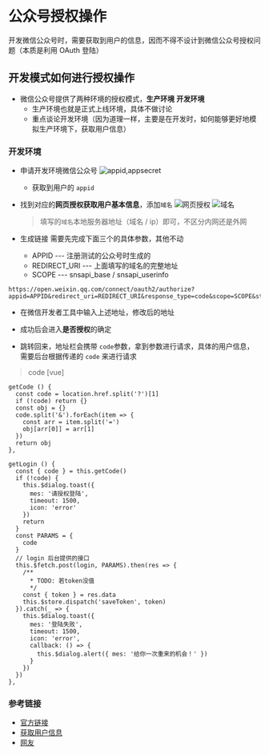 # 公众号授权操作

开发微信公众号时，需要获取到用户的信息，因而不得不设计到微信公众号授权问题（本质是利用 OAuth 登陆）

## 开发模式如何进行授权操作

- 微信公众号提供了两种环境的授权模式，**生产环境** **开发环境**
  - 生产环境也就是正式上线环境，具体不做讨论
  - 重点谈论开发环境（因为道理一样，主要是在开发时，如何能够更好地模拟生产环境下，获取用户信息）

### 开发环境

- 申请开发环境微信公众号
  ![appid,appsecret]('./../images/weixin/appid.png')

  - 获取到用户的 `appid`

- 找到对应的**网页授权获取用户基本信息**，添加`域名`
  ![网页授权]('./../images/weixin/oauth.png')
  ![域名]('./../images/weixin/url.png')

  > 填写的`域名`本地服务器地址（域名 / ip）即可，不区分内网还是外网

- 生成链接
  需要先完成下面三个的具体参数，其他不动
  - APPID --- 注册测试的公众号时生成的
  - REDIRECT_URI --- 上面填写的域名的完整地址
  - SCOPE --- snsapi_base / snsapi_userinfo

```
https://open.weixin.qq.com/connect/oauth2/authorize?appid=APPID&redirect_uri=REDIRECT_URI&response_type=code&scope=SCOPE&state=STATE#wechat_redirect
```

- 在微信开发者工具中输入上述地址，修改后的地址

- 成功后会进入**是否授权**的确定
- 跳转回来，地址栏会携带 `code`参数，拿到参数进行请求，具体的用户信息，需要后台根据传递的 `code` 来进行请求

> code [vue]

```
getCode () {
  const code = location.href.split('?')[1]
  if (!code) return {}
  const obj = {}
  code.split('&').forEach(item => {
    const arr = item.split('=')
    obj[arr[0]] = arr[1]
  })
  return obj
},

getLogin () {
  const { code } = this.getCode()
  if (!code) {
    this.$dialog.toast({
      mes: '请授权登陆',
      timeout: 1500,
      icon: 'error'
    })
    return
  }
  const PARAMS = {
    code
  }
  // login 后台提供的接口
  this.$fetch.post(login, PARAMS).then(res => {
    /**
      * TODO: 若token没值
      */
    const { token } = res.data
    this.$store.dispatch('saveToken', token)
  }).catch(_ => {
    this.$dialog.toast({
      mes: '登陆失败',
      timeout: 1500,
      icon: 'error',
      callback: () => {
        this.$dialog.alert({ mes: '给你一次重来的机会！' })
      }
    })
  })
},
```

### 参考链接

- [官方链接](https://mp.weixin.qq.com/debug/cgi-bin/sandboxinfo?action=showinfo&t=sandbox/index)
- [获取用户信息](https://mp.weixin.qq.com/wiki?t=resource/res_main&id=mp1421140842)
- [网友](http://www.chengli1988.com/article/8)
